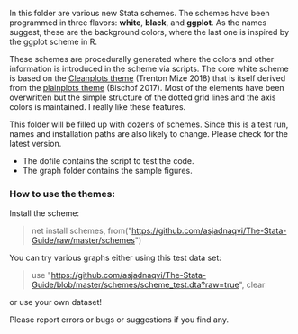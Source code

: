 In this folder are various new Stata schemes. The schemes have been programmed in three flavors: **white**, **black**, and **ggplot**. As the names suggest, these are the background colors, where the last one is inspired by the ggplot scheme in R.

These schemes are procedurally generated where the colors and other information is introduced in the scheme via scripts. The core white scheme is based on the [Cleanplots theme](https://www.trentonmize.com/software/cleanplots) (Trenton Mize 2018) that is itself derived from the [plainplots theme](https://www.stata.com/meeting/switzerland16/slides/bischof-switzerland16.pdf) (Bischof 2017). Most of the elements have been overwritten but the simple structure of the dotted grid lines and the axis colors is maintained. I really like these features.

This folder will be filled up with dozens of schemes. Since this is a test run, names and installation paths are also likely to change. Please check for the latest version.

* The dofile contains the script to test the code.
* The graph folder contains the sample figures.


### How to use the themes:

Install the scheme:
> net install schemes, from("https://github.com/asjadnaqvi/The-Stata-Guide/raw/master/schemes")

You can try various graphs either using this test data set:
> use "https://github.com/asjadnaqvi/The-Stata-Guide/blob/master/schemes/scheme_test.dta?raw=true", clear

or use your own dataset!

Please report errors or bugs or suggestions if you find any.
